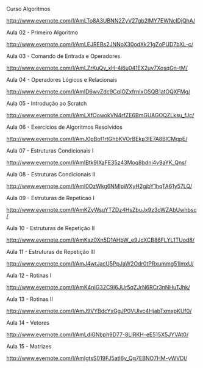 Curso Algoritmos 


http://www.evernote.com/l/AmLTo8A3UBNN2ZyV27gb2lMY7EWNclDjQhA/


Aula 02 - Primeiro Algoritmo 

http://www.evernote.com/l/AmLEJREBs2JNNoX30odXk21gZoPUD7bXL-c/


Aula 03 - Comando de Entrada e Operadores 

http://www.evernote.com/l/AmLZrKuQv_xH-4i6u041EX2uv7XosqGn-tM/


Aula 04 - Operadores Lógicos e Relacionais

http://www.evernote.com/l/AmID6wvZdc9CqIOZxfrnIxOSQB1atOQXFMg/

Aula 05 - Introdução ao Scratch

http://www.evernote.com/l/AmLXfOowokVN4rfZE6BmGUAGOQZLksu_fJc/

Aula 06 - Exercícios de Algoritmos Resolvidos

http://www.evernote.com/l/AmJ0pBof1rtGhbKVOrBEkp3IE7A8BlCMqpE/

Aula 07 - Estruturas Condicionais I

http://www.evernote.com/l/AmIBtk9IXaFE35z43Moq8bdni4v9aYK_Qns/

Aula 08 - Estruturas Condicionais II

http://www.evernote.com/l/AmI0OzWkg6NMlpWXyH2gjbY1hqTA61y57LQ/

Aula 09 - Estruturas de Repeticao I

http://www.evernote.com/l/AmKZyWsuYTZDz4HsZbuJx9z3oWZAbUwhbsc/

Aula 10 - Estruturas de Repetição II

http://www.evernote.com/l/AmKaz0Xn5D1AHbW_e9JcXCB86FLYL1TUod8/

Aula 11 - Estruturas de Repetição III

http://www.evernote.com/l/AmJ4wtJacU5PpJaW2Odr0tPRxummg51lmxU/

Aula 12 - Rotinas I

http://www.evernote.com/l/AmK4nIG32C9I6JUr5qZJrN6RCr3nNHuTJhk/

Aula 13 - Rotinas II

http://www.evernote.com/l/AmJ9VYBdcYxGgJP0VUlvc4HjabTxmxpKUf0/

Aula 14 - Vetores

http://www.evernote.com/l/AmLdiGNbph9D77-8LIRKH-eE515X5JYVAt0/

Aula 15 - Matrizes

http://www.evernote.com/l/AmIgtsS019FJ5atl6v_Qg7EBNO7HM-yWVDI/

